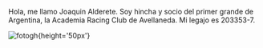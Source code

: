 Hola, me llamo Joaquin Alderete. Soy hincha y socio del primer grande de Argentina, la Academia Racing Club de Avellaneda. Mi legajo es 203353-7.


![fotogh](https://user-images.githubusercontent.com/129700061/230489150-8099c140-c268-4d5f-a3eb-c3874895de1e.jpeg){height='50px'}
